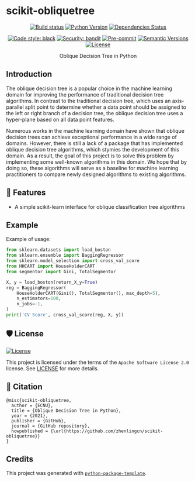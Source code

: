 # scikit-obliquetree

<div align="center">

[![Build status](https://github.com/zhenlingcn/scikit-obliquetree/workflows/build/badge.svg?branch=master&event=push)](https://github.com/zhenlingcn/scikit-obliquetree/actions?query=workflow%3Abuild)
[![Python Version](https://img.shields.io/pypi/pyversions/scikit-obliquetree.svg)](https://pypi.org/project/scikit-obliquetree/)
[![Dependencies Status](https://img.shields.io/badge/dependencies-up%20to%20date-brightgreen.svg)](https://github.com/zhenlingcn/scikit-obliquetree/pulls?utf8=%E2%9C%93&q=is%3Apr%20author%3Aapp%2Fdependabot)

[![Code style: black](https://img.shields.io/badge/code%20style-black-000000.svg)](https://github.com/psf/black)
[![Security: bandit](https://img.shields.io/badge/security-bandit-green.svg)](https://github.com/PyCQA/bandit)
[![Pre-commit](https://img.shields.io/badge/pre--commit-enabled-brightgreen?logo=pre-commit&logoColor=white)](https://github.com/zhenlingcn/scikit-obliquetree/blob/master/.pre-commit-config.yaml)
[![Semantic Versions](https://img.shields.io/badge/%F0%9F%9A%80-semantic%20versions-informational.svg)](https://github.com/zhenlingcn/scikit-obliquetree/releases)
[![License](https://img.shields.io/github/license/zhenlingcn/scikit-obliquetree)](https://github.com/zhenlingcn/scikit-obliquetree/blob/master/LICENSE)

Oblique Decision Tree in Python

</div>

## Introduction

The oblique decision tree is a popular choice in the machine learning domain for improving the performance of traditional decision tree algorithms. In contrast to the traditional decision tree, which uses an axis-parallel split point to determine whether a data point should be assigned to the left or right branch of a decision tree, the oblique decision tree uses a hyper-plane based on all data point features. 

Numerous works in the machine learning domain have shown that oblique decision trees can achieve exceptional performance in a wide range of domains. However, there is still a lack of a package that has implemented oblique decision tree algorithms, which stymies the development of this domain. As a result, the goal of this project is to solve this problem by implementing some well-known algorithms in this domain. We hope that by doing so, these algorithms will serve as a baseline for machine learning practitioners to compare newly designed algorithms to existing algorithms.


## 🚀 Features
* A simple scikit-learn interface for oblique classification tree algorithms

## Example
Example of usage:
```python
from sklearn.datasets import load_boston
from sklearn.ensemble import BaggingRegressor
from sklearn.model_selection import cross_val_score
from HHCART import HouseHolderCART
from segmentor import Gini, TotalSegmentor

X, y = load_boston(return_X_y=True)
reg = BaggingRegressor(
    HouseHolderCART(Gini(), TotalSegmentor(), max_depth=5),
    n_estimators=100,
    n_jobs=-1,
)
print('CV Score', cross_val_score(reg, X, y))
```

## 🛡 License

[![License](https://img.shields.io/github/license/zhenlingcn/scikit-obliquetree)](https://github.com/zhenlingcn/scikit-obliquetree/blob/master/LICENSE)

This project is licensed under the terms of the `Apache Software License 2.0` license. See [LICENSE](https://github.com/zhenlingcn/scikit-obliquetree/blob/master/LICENSE) for more details.

## 📃 Citation

```
@misc{scikit-obliquetree,
  author = {ECNU},
  title = {Oblique Decision Tree in Python},
  year = {2021},
  publisher = {GitHub},
  journal = {GitHub repository},
  howpublished = {\url{https://github.com/zhenlingcn/scikit-obliquetree}}
}
```

## Credits

This project was generated with [`python-package-template`](https://github.com/TezRomacH/python-package-template).
